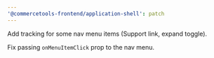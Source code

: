 ```yaml
---
'@commercetools-frontend/application-shell': patch
---
```


Add tracking for some nav menu items (Support link, expand toggle).

Fix passing `onMenuItemClick` prop to the nav menu.
